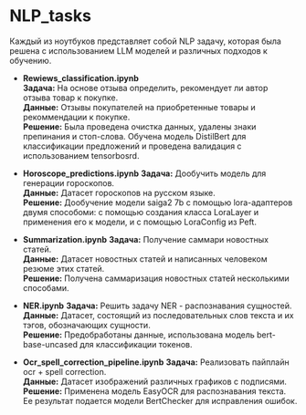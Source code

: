# NLP_tasks

Каждый из ноутбуков представляет собой NLP задачу, которая была решена с использованием LLM моделей и различных подходов к обучению.

* **Rewiews_classification.ipynb** \
**Задача:** На основе отзыва определить, рекомендует ли автор отзыва товар к покупке. \
**Данные:** Отзывы покупателей на приобретенные товары и рекоммендации к покупке.\
**Решение:** Была проведена очистка данных, удалены знаки препинания и стоп-слова. Обучена модель DistilBert для классификации предложений и проведена валидация с использованием tensorbosrd.
  
* **Horoscope_predictions.ipynb**
**Задача:** Дообучить модель для генерации гороскопов. \
**Данные:** Датасет гороскопов на русском языке.\
**Решение:** Дообучение модели saiga2 7b с помощью lora-адаптеров двумя способоми: с помощью создания класса LoraLayer и применения его к модели, и с помощью LoraConfig из Peft.
  
* **Summarization.ipynb**
**Задача:** Получение саммари новостных статей. \
**Данные:** Датасет новостных статей и написанных человеком резюме этих статей.\
**Решение:** Получена саммаризация новостных статей несколькими способами.
  
* **NER.ipynb**
**Задача:** Решить задачу NER - распознавания сущностей. \
**Данные:** Датасет, состоящий из последовательных слов текста и их тэгов, обозначающих сущности.\
**Решение:** Предобработаны данные, использована модель bert-base-uncased для классификации токенов.
  
* **Ocr_spell_correction_pipeline.ipynb**
**Задача:** Реализовать пайплайн ocr + spell correction. \
**Данные:** Датасет изображений различных графиков с подписями.\
**Решение:** Применена модель EasyOCR для распознавания текста. Ее результат подается модели BertChecker для исправления ошибок.
